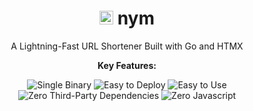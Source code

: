 <h1 align="center">
  <img height="22px" src="https://api.iconify.design/ph:lightning.svg?color=%23e6a577"/>
  nym
</h1>

<p align="center">A Lightning-Fast URL Shortener Built with Go and HTMX</p>

<p align="center">
  <strong>Key Features:</strong>
</p>

<p align="center">
  <img src="https://img.shields.io/badge/Single%20Binary-%E2%9C%94-brightgreen" alt="Single Binary">
  <img src="https://img.shields.io/badge/Easy%20Deployment-%E2%9C%94-brightgreen" alt="Easy to Deploy">
  <img src="https://img.shields.io/badge/User%20Friendly-%E2%9C%94-brightgreen" alt="Easy to Use">
  <img src="https://img.shields.io/badge/No%20Third%20Party%20Dependencies-%E2%9C%94-brightgreen" alt="Zero Third-Party Dependencies">
  <img src="https://img.shields.io/badge/Zero%20Javascript-%E2%9C%94-brightgreen" alt="Zero Javascript">
</p>
